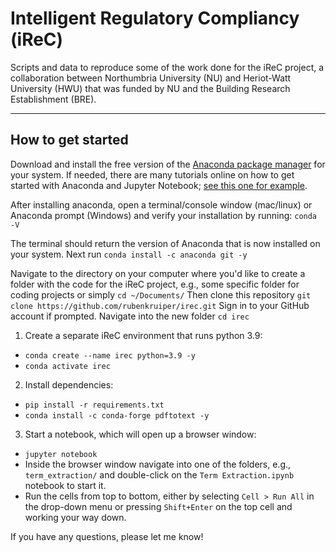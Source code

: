 # Intelligent Regulatory Compliancy (iReC)
Scripts and data to reproduce some of the work done for the iReC project, a collaboration between Northumbria University (NU) and Heriot-Watt University (HWU) that was funded by NU and the Building Research Establishment (BRE).

--------------------
How to get started
--------------------

Download and install the free version of the [Anaconda package manager](https://www.anaconda.com/products/distribution) for your system. If needed, there are many tutorials online on how to get started with Anaconda and Jupyter Notebook; [see this one for example](https://youtu.be/2WL-XTl2QYI).

After installing anaconda, open a terminal/console window (mac/linux) or Anaconda prompt (Windows) and verify your installation by running: `conda -V` 

The terminal should return the version of Anaconda that is now installed on your system. 
Next run `conda install -c anaconda git -y`

Navigate to the directory on your computer where you'd like to create a folder with the code for the iReC project, e.g., some specific folder for coding projects or simply `cd ~/Documents/` 
Then clone this repository  `git clone https://github.com/rubenkruiper/irec.git`
Sign in to your GitHub account if prompted.
Navigate into the new folder `cd irec`

1. Create a separate iReC environment that runs python 3.9: 
  * `conda create --name irec python=3.9 -y`
  * `conda activate irec`

2. Install dependencies:
  * `pip install -r requirements.txt` 
  * `conda install -c conda-forge pdftotext -y`

3. Start a notebook, which will open up a browser window:
  * `jupyter notebook`
  * Inside the browser window navigate into one of the folders, e.g., `term_extraction/` and double-click on the  `Term Extraction.ipynb` notebook to start it.
  * Run the cells from top to bottom, either by selecting `Cell > Run All` in the drop-down menu or pressing `Shift+Enter` on the top cell and working your way down.


If you have any questions, please let me know!
